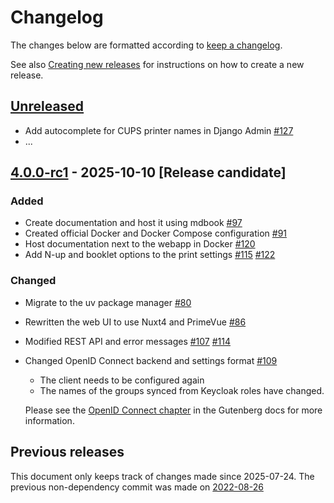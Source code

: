 # Changelog
The changes below are formatted according to [keep a changelog].

See also [Creating new releases] for instructions on how to create a new release.

## [Unreleased]
- Add autocomplete for CUPS printer names in Django Admin [#127]
- ...

## [4.0.0-rc1] - 2025-10-10 [Release candidate]
### Added
- Create documentation and host it using mdbook [#97]
- Created official Docker and Docker Compose configuration [#91]
- Host documentation next to the webapp in Docker [#120]
- Add N-up and booklet options to the print settings [#115] [#122]

### Changed
- Migrate to the uv package manager [#80]
- Rewritten the web UI to use Nuxt4 and PrimeVue [#86]
- Modified REST API and error messages [#107] [#114]
- Changed OpenID Connect backend and settings format [#109]
    - The client needs to be configured again
    - The names of the groups synced from Keycloak roles have changed.
  
  Please see the [OpenID Connect chapter] in the Gutenberg docs for more information.

## Previous releases
This document only keeps track of changes made since 2025-07-24.
The previous non-dependency commit was made on [2022-08-26](https://github.com/KSIUJ/gutenberg/commit/9bb5d09e1ca69756a5930d3be214f52598e40797)

[unreleased]: https://github.com/KSIUJ/gutenberg/compare/v4.0.0-rc1...HEAD
[4.0.0-rc1]: https://github.com/KSIUJ/gutenberg/releases/tag/v4.0.0-rc1

[#80]: https://github.com/KSIUJ/gutenberg/pull/80
[#86]: https://github.com/KSIUJ/gutenberg/pull/86
[#91]: https://github.com/KSIUJ/gutenberg/pull/91
[#97]: https://github.com/KSIUJ/gutenberg/pull/97
[#107]: https://github.com/KSIUJ/gutenberg/pull/107
[#109]: https://github.com/KSIUJ/gutenberg/pull/109
[#114]: https://github.com/KSIUJ/gutenberg/pull/114
[#115]: https://github.com/KSIUJ/gutenberg/pull/115
[#120]: https://github.com/KSIUJ/gutenberg/pull/120
[#122]: https://github.com/KSIUJ/gutenberg/pull/122
[#127]: https://github.com/KSIUJ/gutenberg/pull/127

[keep a changelog]: https://keepachangelog.com/en/1.1.0/
[OpenID Connect chapter]: https://ksiuj.github.io/gutenberg/admin/openid-connect.html
[Creating new releases]: https://ksiuj.github.io/gutenberg/internals/creating-new-releases.html
